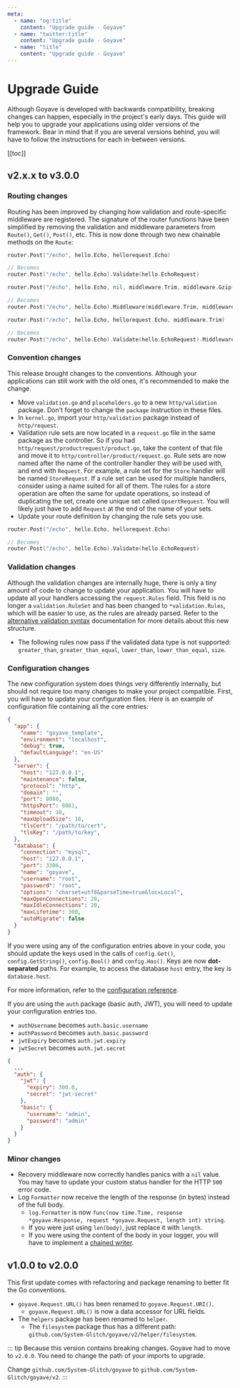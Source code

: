 ```yaml
---
meta:
  - name: "og:title"
    content: "Upgrade guide - Goyave"
  - name: "twitter:title"
    content: "Upgrade guide - Goyave"
  - name: "title"
    content: "Upgrade guide - Goyave"
---
```


# Upgrade Guide

Although Goyave is developed with backwards compatibility, breaking changes can happen, especially in the project's early days. This guide will help you to upgrade your applications using older versions of the framework. Bear in mind that if you are several versions behind, you will have to follow the instructions for each in-between versions.

[[toc]]

## v2.x.x to v3.0.0

### Routing changes

Routing has been improved by changing how validation and route-specific middleware are registered. The signature of the router functions have been simplified by removing the validation and middleware parameters from `Route()`, `Get()`, `Post()`, etc. This is now done through two new chainable methods on the `Route`:

```go
router.Post("/echo", hello.Echo, hellorequest.Echo)

// Becomes
router.Post("/echo", hello.Echo).Validate(hello.EchoRequest)
```

```go
router.Post("/echo", hello.Echo, nil, middleware.Trim, middleware.Gzip())

// Becomes
router.Post("/echo", hello.Echo).Middleware(middleware.Trim, middleware.Gzip())
```

```go
router.Post("/echo", hello.Echo, hellorequest.Echo, middleware.Trim)

// Becomes
router.Post("/echo", hello.Echo).Validate(hello.EchoRequest).Middleware(middleware.Trim)
```

### Convention changes

This release brought changes to the conventions. Although your applications can still work with the old ones, it's recommended to make the change.

- Move `validation.go` and `placeholders.go` to a new `http/validation` package. Don't forget to change the `package` instruction in these files.
- In `kernel.go`, import your `http/validation` package instead of `http/request`.
- Validation rule sets are now located in a `request.go` file in the same package as the controller. So if you had `http/request/productrequest/product.go`, take the content of that file and move it to `http/controller/product/request.go`. Rule sets are now named after the name of the controller handler they will be used with, and end with `Request`. For example, a rule set for the `Store` handler will be named `StoreRequest`. If a rule set can be used for multiple handlers, consider using a name suited for all of them. The rules for a store operation are often the same for update operations, so instead of duplicating the set, create one unique set called `UpsertRequest`. You will likely just have to add `Request` at the end of the name of your sets.
- Update your route definition by changing the rule sets you use.
```go
router.Post("/echo", hello.Echo, hellorequest.Echo)

// Becomes
router.Post("/echo", hello.Echo).Validate(hello.EchoRequest)
```

### Validation changes

Although the validation changes are internally huge, there is only a tiny amount of code to change to update your application. You will have to update all your handlers accessing the `request.Rules` field. This field is no longer a `validation.RuleSet` and has been changed to `*validation.Rules`, which will be easier to use, as the rules are already parsed. Refer to the [alternative validation syntax](./basics/validation.html#alternative-syntax) documentation for more details about this new structure.

- The following rules now pass if the validated data type is not supported: `greater_than`, `greater_than_equal`, `lower_than`, `lower_than_equal`, `size`.

### Configuration changes

The new configuration system does things very differently internally, but should not require too many changes to make your project compatible. First, you will have to update your configuration files. Here is an example of configuration file containing all the core entries:

```json
{
  "app": {
    "name": "goyave_template",
    "environment": "localhost",
    "debug": true,
    "defaultLanguage": "en-US"
  },
  "server": {
    "host": "127.0.0.1",
    "maintenance": false,
    "protocol": "http",
    "domain": "",
    "port": 8080,
    "httpsPort": 8081,
    "timeout": 10,
    "maxUploadSize": 10,
    "tlsCert": "/path/to/cert",
    "tlsKey": "/path/to/key",
  },
  "database": {
    "connection": "mysql",
    "host": "127.0.0.1",
    "port": 3306,
    "name": "goyave",
    "username": "root",
    "password": "root",
    "options": "charset=utf8&parseTime=true&loc=Local",
    "maxOpenConnections": 20,
    "maxIdleConnections": 20,
    "maxLifetime": 300,
    "autoMigrate": false
  }
}
```

If you were using any of the configuration entries above in your code, you should update the keys used in the calls of `config.Get()`, `config.GetString()`, `config.Bool()` and `config.Has()`. Keys are now **dot-separated** paths. For example, to access the database `host` entry, the key is `database.host`.

For more information, refer to the [configuration reference](./configuration.html#configuration-reference).

If you are using the `auth` package (basic auth, JWT), you will need to update your configuration entries too.

- `authUsername` becomes `auth.basic.username`
- `authPassword` becomes `auth.basic.password`
- `jwtExpiry` becomes `auth.jwt.expiry`
- `jwtSecret` becomes `auth.jwt.secret`

```json
{
  ...
  "auth": {
    "jwt": {
      "expiry": 300.0,
      "secret": "jwt-secret"
    },
    "basic": {
      "username": "admin",
      "password": "admin"
    }
  }
}
```

### Minor changes

- Recovery middleware now correctly handles panics with a `nil` value. You may have to update your custom status handler for the HTTP `500` error code.
- Log `Formatter` now receive the length of the response (in bytes) instead of the full body.
  - `log.Formatter` is now `func(now time.Time, response *goyave.Response, request *goyave.Request, length int) string`.
  - If you were just using `len(body)`, just replace it with `length`.
  - If you were using the content of the body in your logger, you will have to implement a [chained writer](./basics/responses.html#chained-writers).

## v1.0.0 to v2.0.0

This first update comes with refactoring and package renaming to better fit the Go conventions.

- `goyave.Request.URL()` has been renamed to `goyave.Request.URI()`.
    - `goyave.Request.URL()` is now a data accessor for URL fields.
- The `helpers` package has been renamed to `helper`.
    - The `filesystem` package thus has a different path: `github.com/System-Glitch/goyave/v2/helper/filesystem`.

::: tip
Because this version contains breaking changes. Goyave had to move to `v2.0.0`. You need to change the path of your imports to upgrade.

Change `github.com/System-Glitch/goyave` to `github.com/System-Glitch/goyave/v2`.
:::
